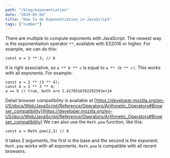 ```yaml
---
path: "/blog/exponentiation"
date: "2019-05-04"
title: "How to do Exponentiation in JavaScript"
tags: ["number"]
---
```

There are multiple to compute exponents with JavaScript.
The newest way is the exponentiation operator `**`, available with ES2016 or higher.
For example, we can do this:
```
const a = 2 ** 3; // 8
```
It is right associative, so `a ** b ** c` is equal to `a ** (b ** c)`. This works with all exponents.
For example:
```
const a = 2 ** (3 ** 4);
const b = 2 ** 3 ** 4;
a == b // true, both are 2.4178516392292583e+24
```
Detail browser compatibility is available at [https://developer.mozilla.org/en-US/docs/Web/JavaScript/Reference/Operators/Arithmetic_Operators#Browser_compatibility](https://developer.mozilla.org/en-US/docs/Web/JavaScript/Reference/Operators/Arithmetic_Operators#Browser_compatibility)
We can also use the `Math.pow` function, like this:
```
const a = Math.pow(2,3) // 8
```
It takes 2 arguments, the first is the base and the second is the exponent. `Math.pow` works with all exponents.
`Math.pow` is compatible with all recent browsers.
![]()